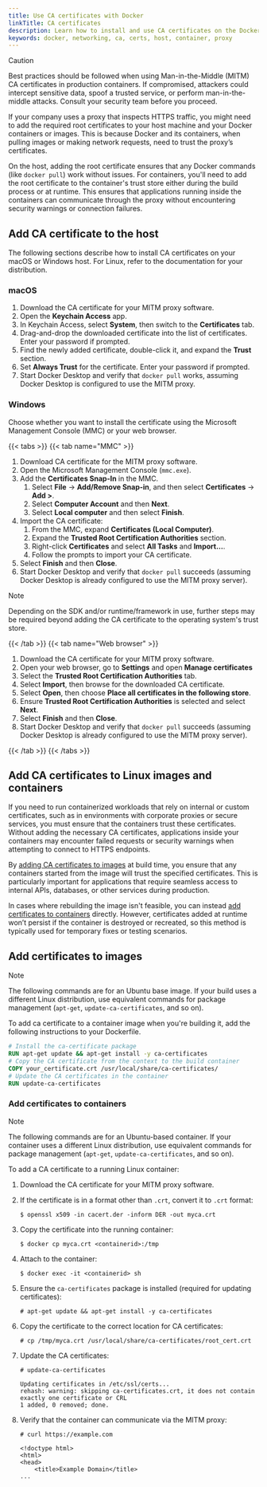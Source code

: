 ```yaml
---
title: Use CA certificates with Docker
linkTitle: CA certificates
description: Learn how to install and use CA certificates on the Docker host and in Linux containers
keywords: docker, networking, ca, certs, host, container, proxy
---
```


> [!CAUTION]
> Best practices should be followed when using Man-in-the-Middle (MITM) CA
> certificates in production containers. If compromised, attackers could
> intercept sensitive data, spoof a trusted service, or perform
> man-in-the-middle attacks. Consult your security team before you proceed.

If your company uses a proxy that inspects HTTPS traffic, you might need to add
the required root certificates to your host machine and your Docker containers
or images. This is because Docker and its containers, when pulling images or
making network requests, need to trust the proxy’s certificates.

On the host, adding the root certificate ensures that any Docker commands (like
`docker pull`) work without issues. For containers, you'll need to add the root
certificate to the container's trust store either during the build process or
at runtime. This ensures that applications running inside the containers can
communicate through the proxy without encountering security warnings or
connection failures.

## Add CA certificate to the host

The following sections describe how to install CA certificates on your macOS or
Windows host. For Linux, refer to the documentation for your distribution.

### macOS

1. Download the CA certificate for your MITM proxy software.
2. Open the **Keychain Access** app.
3. In Keychain Access, select **System**, then switch to the **Certificates** tab.
4. Drag-and-drop the downloaded certificate into the list of certificates. Enter your password if prompted.
5. Find the newly added certificate, double-click it, and expand the **Trust** section.
6. Set **Always Trust** for the certificate. Enter your password if prompted.
7. Start Docker Desktop and verify that `docker pull` works, assuming Docker Desktop is configured to use the MITM proxy.

### Windows

Choose whether you want to install the certificate using the Microsoft
Management Console (MMC) or your web browser.

{{< tabs >}}
{{< tab name="MMC" >}}

1. Download CA certificate for the MITM proxy software.
2. Open the Microsoft Management Console (`mmc.exe`).
3. Add the **Certificates Snap-In** in the MMC.
   1. Select **File** → **Add/Remove Snap-in**, and then select **Certificates** → **Add >**.
   2. Select **Computer Account** and then **Next**.
   3. Select **Local computer** and then select **Finish**.
4. Import the CA certificate:
   1. From the MMC, expand **Certificates (Local Computer)**.
   2. Expand the **Trusted Root Certification Authorities** section.
   3. Right-click **Certificates** and select **All Tasks** and **Import…**.
   4. Follow the prompts to import your CA certificate.
5. Select **Finish** and then **Close**.
6. Start Docker Desktop and verify that `docker pull` succeeds (assuming Docker Desktop is already configured to use the MITM proxy server).

> [!NOTE]
> Depending on the SDK and/or runtime/framework in use, further steps may be
> required beyond adding the CA certificate to the operating system's trust
> store.

{{< /tab >}}
{{< tab name="Web browser" >}}

1. Download the CA certificate for your MITM proxy software.
2. Open your web browser, go to **Settings** and open **Manage certificates**
3. Select the **Trusted Root Certification Authorities** tab.
4. Select **Import**, then browse for the downloaded CA certificate.
5. Select **Open**, then choose **Place all certificates in the following store**.
6. Ensure **Trusted Root Certification Authorities** is selected and select **Next**.
7. Select **Finish** and then **Close**.
8. Start Docker Desktop and verify that `docker pull` succeeds (assuming Docker Desktop is already configured to use the MITM proxy server).

{{< /tab >}}
{{< /tabs >}}

## Add CA certificates to Linux images and containers

If you need to run containerized workloads that rely on internal or custom
certificates, such as in environments with corporate proxies or secure
services, you must ensure that the containers trust these certificates. Without
adding the necessary CA certificates, applications inside your containers may
encounter failed requests or security warnings when attempting to connect to
HTTPS endpoints.

By [adding CA certificates to images](#add-certificates-to-images) at build
time, you ensure that any containers started from the image will trust the
specified certificates. This is particularly important for applications that
require seamless access to internal APIs, databases, or other services during
production.

In cases where rebuilding the image isn't feasible, you can instead [add
certificates to containers](#add-certificates-to-containers) directly. However,
certificates added at runtime won’t persist if the container is destroyed or
recreated, so this method is typically used for temporary fixes or testing
scenarios.

## Add certificates to images

> [!NOTE]
> The following commands are for an Ubuntu base image. If your build uses a
> different Linux distribution, use equivalent commands for package management
> (`apt-get`, `update-ca-certificates`, and so on).

To add ca certificate to a container image when you're building it, add the
following instructions to your Dockerfile.

```dockerfile
# Install the ca-certificate package
RUN apt-get update && apt-get install -y ca-certificates
# Copy the CA certificate from the context to the build container
COPY your_certificate.crt /usr/local/share/ca-certificates/
# Update the CA certificates in the container
RUN update-ca-certificates
```

### Add certificates to containers

> [!NOTE]
> The following commands are for an Ubuntu-based container. If your container
> uses a different Linux distribution, use equivalent commands for package
> management (`apt-get`, `update-ca-certificates`, and so on).

To add a CA certificate to a running Linux container:

1. Download the CA certificate for your MITM proxy software.
2. If the certificate is in a format other than `.crt`, convert it to `.crt` format:

   ```console {title="Example command"}
   $ openssl x509 -in cacert.der -inform DER -out myca.crt
   ```

3. Copy the certificate into the running container:

    ```console
    $ docker cp myca.crt <containerid>:/tmp
    ```

4. Attach to the container:

    ```console
    $ docker exec -it <containerid> sh
    ```

5. Ensure the `ca-certificates` package is installed (required for updating certificates):

    ```console
    # apt-get update && apt-get install -y ca-certificates
    ```

6. Copy the certificate to the correct location for CA certificates:

    ```console
    # cp /tmp/myca.crt /usr/local/share/ca-certificates/root_cert.crt
    ```

7. Update the CA certificates:

    ```console
    # update-ca-certificates
    ```

    ```plaintext {title="Example output"}
    Updating certificates in /etc/ssl/certs...
    rehash: warning: skipping ca-certificates.crt, it does not contain exactly one certificate or CRL
    1 added, 0 removed; done.
    ```

8. Verify that the container can communicate via the MITM proxy:

    ```console
    # curl https://example.com
    ```

    ```plaintext {title="Example output"}
    <!doctype html>
    <html>
    <head>
        <title>Example Domain</title>
    ...
    ```
